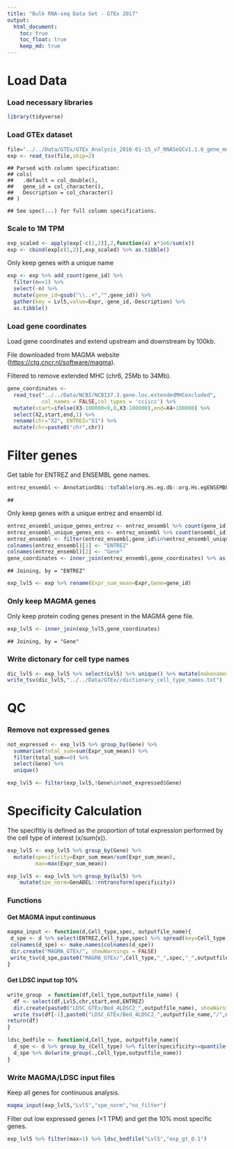 ```yaml
---
title: "Bulk RNA-seq Data Set - GTEx 2017"
output: 
  html_document:
    toc: true
    toc_float: true
    keep_md: true
---
```


# Load Data

### Load necessary libraries


```r
library(tidyverse)
```

### Load GTEx dataset


```r
file="../../Data/GTEx/GTEx_Analysis_2016-01-15_v7_RNASeQCv1.1.8_gene_median_tpm.gct"
exp <- read_tsv(file,skip=2)
```

```
## Parsed with column specification:
## cols(
##   .default = col_double(),
##   gene_id = col_character(),
##   Description = col_character()
## )
```

```
## See spec(...) for full column specifications.
```

### Scale to 1M TPM


```r
exp_scaled <- apply(exp[-c(1,2)],2,function(x) x*1e6/sum(x))
exp <- cbind(exp[c(1,2)],exp_scaled) %>% as.tibble()
```

Only keep genes with a unique name


```r
exp <- exp %>% add_count(gene_id) %>% 
  filter(n==1) %>%
  select(-n) %>%
  mutate(gene_id=gsub("\\..+","",gene_id)) %>%
  gather(key = Lvl5,value=Expr,-gene_id,-Description) %>% 
  as.tibble()
```

### Load gene coordinates

Load gene coordinates and extend upstream and downstream by 100kb.

File downloaded from MAGMA website (https://ctg.cncr.nl/software/magma).

Filtered to remove extended MHC (chr6, 25Mb to 34Mb).


```r
gene_coordinates <- 
  read_tsv("../../Data/NCBI/NCBI37.3.gene.loc.extendedMHCexcluded",
           col_names = FALSE,col_types = 'cciicc') %>%
  mutate(start=ifelse(X3-100000<0,0,X3-100000),end=X4+100000) %>%
  select(X2,start,end,1) %>% 
  rename(chr="X2", ENTREZ="X1") %>% 
  mutate(chr=paste0("chr",chr))
```

# Filter genes

Get table for ENTREZ and ENSEMBL gene names.


```r
entrez_ensembl <- AnnotationDbi::toTable(org.Hs.eg.db::org.Hs.egENSEMBL)
```

```
## 
```

Only keep genes with a unique entrez and ensembl id.


```r
entrez_ensembl_unique_genes_entrez <- entrez_ensembl %>% count(gene_id) %>% filter(n==1)
entrez_ensembl_unique_genes_ens <- entrez_ensembl %>% count(ensembl_id) %>% filter(n==1)
entrez_ensembl <- filter(entrez_ensembl,gene_id%in%entrez_ensembl_unique_genes_entrez$gene_id & ensembl_id %in% entrez_ensembl_unique_genes_ens$ensembl_id)
colnames(entrez_ensembl)[1] <- "ENTREZ"
colnames(entrez_ensembl)[2] <- "Gene"
gene_coordinates <- inner_join(entrez_ensembl,gene_coordinates) %>% as.tibble()
```

```
## Joining, by = "ENTREZ"
```


```r
exp_lvl5 <- exp %>% rename(Expr_sum_mean=Expr,Gene=gene_id)
```

### Only keep MAGMA genes 

Only keep protein coding genes present in the MAGMA gene file.


```r
exp_lvl5 <- inner_join(exp_lvl5,gene_coordinates)
```

```
## Joining, by = "Gene"
```

### Write dictonary for cell type names


```r
dic_lvl5 <- exp_lvl5 %>% select(Lvl5) %>% unique() %>% mutate(makenames=make.names(Lvl5))
write_tsv(dic_lvl5,"../../Data/GTEx//dictionary_cell_type_names.txt")
```

# QC

### Remove not expressed genes


```r
not_expressed <- exp_lvl5 %>% group_by(Gene) %>% 
  summarise(total_sum=sum(Expr_sum_mean)) %>% 
  filter(total_sum==0) %>% 
  select(Gene) %>% 
  unique() 

exp_lvl5 <- filter(exp_lvl5,!Gene%in%not_expressed$Gene)
```

# Specificity Calculation

The specifitiy is defined as the proportion of total expression performed by the cell type of interest (x/sum(x)).


```r
exp_lvl5 <- exp_lvl5 %>% group_by(Gene) %>% 
  mutate(specificity=Expr_sum_mean/sum(Expr_sum_mean),
         max=max(Expr_sum_mean))

exp_lvl5 <- exp_lvl5 %>% group_by(Lvl5) %>%
    mutate(spe_norm=GenABEL::rntransform(specificity))
```

### Functions

#### Get MAGMA input continuous


```r
magma_input <- function(d,Cell_type,spec, outputfile_name){
 d_spe <- d %>% select(ENTREZ,Cell_type,spec) %>% spread(key=Cell_type,value=spec)
 colnames(d_spe) <- make.names(colnames(d_spe))
 dir.create("MAGMA_GTEx/", showWarnings = FALSE)
 write_tsv(d_spe,paste0("MAGMA_GTEx/",Cell_type,"_",spec,"_",outputfile_name,".txt"))
}
```

#### Get LDSC input top 10%


```r
write_group  = function(df,Cell_type,outputfile_name) {
  df <- select(df,Lvl5,chr,start,end,ENTREZ)
  dir.create(paste0("LDSC_GTEx/Bed_4LDSC2_",outputfile_name), showWarnings = FALSE,recursive = TRUE)
  write_tsv(df[-1],paste0("LDSC_GTEx/Bed_4LDSC2_",outputfile_name,"/",make.names(unique(df[1])),".bed"),col_names = F)
return(df)
}
```


```r
ldsc_bedfile <- function(d,Cell_type, outputfile_name){
  d_spe <- d %>% group_by_(Cell_type) %>% filter(specificity>=quantile(specificity,0.9)) 
  d_spe %>% do(write_group(.,Cell_type,outputfile_name))
}
```

### Write MAGMA/LDSC input files 

Keep all genes for continuous analysis.


```r
magma_input(exp_lvl5,"Lvl5","spe_norm","no_filter")
```

Filter out low expressed genes (<1 TPM) and get the 10% most specific genes.


```r
exp_lvl5 %>% filter(max>1) %>% ldsc_bedfile("Lvl5","exp_gt_0.1")
```
